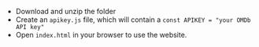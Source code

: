 * Download and unzip the folder
* Create an `apikey.js` file, which will contain a `const APIKEY = "your OMDb API key"`
* Open `index.html` in your browser to use the website.